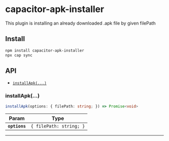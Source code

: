 # capacitor-apk-installer

This plugin is installing an already downloaded .apk file by given filePath

## Install

```bash
npm install capacitor-apk-installer
npx cap sync
```

## API

<docgen-index>

* [`installApk(...)`](#installapk)

</docgen-index>

<docgen-api>
<!--Update the source file JSDoc comments and rerun docgen to update the docs below-->

### installApk(...)

```typescript
installApk(options: { filePath: string; }) => Promise<void>
```

| Param         | Type                               |
| ------------- | ---------------------------------- |
| **`options`** | <code>{ filePath: string; }</code> |

--------------------

</docgen-api>
